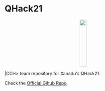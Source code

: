 # QHack21
<p align="center">
  <img width="23" height="150" src="https://github.com/Inigoliz/QHack21_CCH/blob/main/logo.png">
</p>

|CCH> team repository for Xanadu's QHack21.

Check the [Official Gihub Repo](https://github.com/XanaduAI/QHACK).
